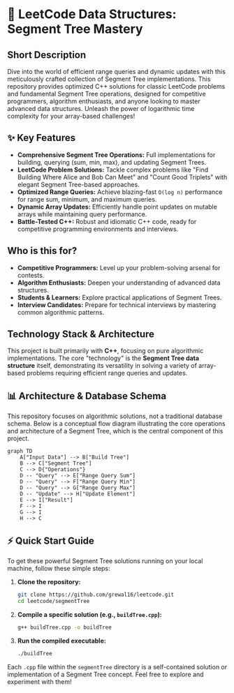 # 🚀 LeetCode Data Structures: Segment Tree Mastery

## Short Description
Dive into the world of efficient range queries and dynamic updates with this meticulously crafted collection of Segment Tree implementations. This repository provides optimized C++ solutions for classic LeetCode problems and fundamental Segment Tree operations, designed for competitive programmers, algorithm enthusiasts, and anyone looking to master advanced data structures. Unleash the power of logarithmic time complexity for your array-based challenges!

## ✨ Key Features
*   **Comprehensive Segment Tree Operations:** Full implementations for building, querying (sum, min, max), and updating Segment Trees.
*   **LeetCode Problem Solutions:** Tackle complex problems like "Find Building Where Alice and Bob Can Meet" and "Count Good Triplets" with elegant Segment Tree-based approaches.
*   **Optimized Range Queries:** Achieve blazing-fast `O(log n)` performance for range sum, minimum, and maximum queries.
*   **Dynamic Array Updates:** Efficiently handle point updates on mutable arrays while maintaining query performance.
*   **Battle-Tested C++:** Robust and idiomatic C++ code, ready for competitive programming environments and interviews.

## Who is this for?
*   **Competitive Programmers:** Level up your problem-solving arsenal for contests.
*   **Algorithm Enthusiasts:** Deepen your understanding of advanced data structures.
*   **Students & Learners:** Explore practical applications of Segment Trees.
*   **Interview Candidates:** Prepare for technical interviews by mastering common algorithmic patterns.

## Technology Stack & Architecture
This project is built primarily with **C++**, focusing on pure algorithmic implementations. The core "technology" is the **Segment Tree data structure** itself, demonstrating its versatility in solving a variety of array-based problems requiring efficient range queries and updates.

## 📊 Architecture & Database Schema
This repository focuses on algorithmic solutions, not a traditional database schema. Below is a conceptual flow diagram illustrating the core operations and architecture of a Segment Tree, which is the central component of this project.

```mermaid
graph TD
    A["Input Data"] --> B["Build Tree"]
    B --> C["Segment Tree"]
    C --> D{"Operations"}
    D -- "Query" --> E["Range Query Sum"]
    D -- "Query" --> F["Range Query Min"]
    D -- "Query" --> G["Range Query Max"]
    D -- "Update" --> H["Update Element"]
    E --> I["Result"]
    F --> I
    G --> I
    H --> C
```

## ⚡ Quick Start Guide
To get these powerful Segment Tree solutions running on your local machine, follow these simple steps:

1.  **Clone the repository:**
    ```bash
    git clone https://github.com/grewal16/leetcode.git
    cd leetcode/segmentTree
    ```
2.  **Compile a specific solution (e.g., `buildTree.cpp`):**
    ```bash
    g++ buildTree.cpp -o buildTree
    ```
3.  **Run the compiled executable:**
    ```bash
    ./buildTree
    ```
Each `.cpp` file within the `segmentTree` directory is a self-contained solution or implementation of a Segment Tree concept. Feel free to explore and experiment with them!
